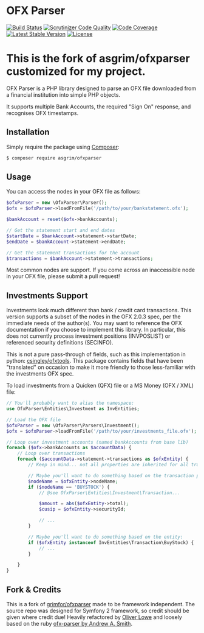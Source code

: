 OFX Parser
=================

[![Build Status](https://travis-ci.org/asgrim/ofxparser.svg?branch=master)](https://travis-ci.org/asgrim/ofxparser) [![Scrutinizer Code Quality](https://scrutinizer-ci.com/g/asgrim/ofxparser/badges/quality-score.png?b=master)](https://scrutinizer-ci.com/g/asgrim/ofxparser/?branch=master) [![Code Coverage](https://scrutinizer-ci.com/g/asgrim/ofxparser/badges/coverage.png?b=master)](https://scrutinizer-ci.com/g/asgrim/ofxparser/?branch=master) [![Latest Stable Version](https://poser.pugx.org/asgrim/ofxparser/v/stable)](https://packagist.org/packages/asgrim/ofxparser) [![License](https://poser.pugx.org/asgrim/ofxparser/license)](https://packagist.org/packages/asgrim/ofxparser)

This is the fork of asgrim/ofxparser customized for my project.
===================

OFX Parser is a PHP library designed to parse an OFX file downloaded from a financial institution into simple PHP objects.

It supports multiple Bank Accounts, the required "Sign On" response, and recognises OFX timestamps.

## Installation

Simply require the package using [Composer](https://getcomposer.org/):

```bash
$ composer require asgrim/ofxparser
```

## Usage

You can access the nodes in your OFX file as follows:

```php
$ofxParser = new \OfxParser\Parser();
$ofx = $ofxParser->loadFromFile('/path/to/your/bankstatement.ofx');

$bankAccount = reset($ofx->bankAccounts);

// Get the statement start and end dates
$startDate = $bankAccount->statement->startDate;
$endDate = $bankAccount->statement->endDate;

// Get the statement transactions for the account
$transactions = $bankAccount->statement->transactions;
```

Most common nodes are support. If you come across an inaccessible node in your OFX file, please submit a pull request!

## Investments Support

Investments look much different than bank / credit card transactions. This version supports a subset of the nodes in the OFX 2.0.3 spec, per the immediate needs of the author(s). You may want to reference the OFX documentation if you choose to implement this library. In particular, this does not currently process investment positions (INVPOSLIST) or referenced security definitions (SECINFO).

This is not a pure pass-through of fields, such as this implementation in python: [csingley/ofxtools](https://github.com/csingley/ofxtools). This package contains fields that have been "translated" on occasion to make it more friendly to those less-familiar with the investments OFX spec.

To load investments from a Quicken (QFX) file or a MS Money (OFX / XML) file:

```php
// You'll probably want to alias the namespace:
use OfxParser\Entities\Investment as InvEntities;

// Load the OFX file
$ofxParser = new \OfxParser\Parsers\Investment();
$ofx = $ofxParser->loadFromFile('/path/to/your/investments_file.ofx');

// Loop over investment accounts (named bankAccounts from base lib)
foreach ($ofx->bankAccounts as $accountData) {
    // Loop over transactions
    foreach ($accountData->statement->transactions as $ofxEntity) {
        // Keep in mind... not all properties are inherited for all transaction types...

        // Maybe you'll want to do something based on the transaction properties:
        $nodeName = $ofxEntity->nodeName;
        if ($nodeName == 'BUYSTOCK') {
            // @see OfxParser\Entities\Investment\Transaction...

            $amount = abs($ofxEntity->total);
            $cusip = $ofxEntity->securityId;

            // ...
        }

        // Maybe you'll want to do something based on the entity:
        if ($ofxEntity instanceof InvEntities\Transaction\BuyStock) {
            // ...
        }

    }
}
```

## Fork & Credits

This is a fork of [grimfor/ofxparser](https://github.com/Grimfor/ofxparser) made to be framework independent. The source repo was designed for Symfony 2 framework, so credit should be given where credit due!
Heavily refactored by [Oliver Lowe](https://github.com/loweoj) and loosely based on the ruby [ofx-parser by Andrew A. Smith](https://github.com/aasmith/ofx-parser).
